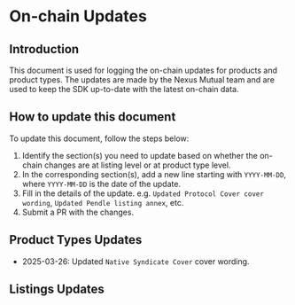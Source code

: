 # On-chain Updates

## Introduction

This document is used for logging the on-chain updates for products and product types. The updates are made by the Nexus Mutual team and are used to keep the SDK up-to-date with the latest on-chain data.

## How to update this document

To update this document, follow the steps below:

1. Identify the section(s) you need to update based on whether the on-chain changes are at listing level or at product type level.
2. In the corresponding section(s), add a new line starting with `YYYY-MM-DD`, where `YYYY-MM-DD` is the date of the update.
3. Fill in the details of the update. e.g. `Updated Protocol Cover cover wording`, `Updated Pendle listing annex`, etc.
4. Submit a PR with the changes.

## Product Types Updates

- 2025-03-26: Updated `Native Syndicate Cover` cover wording.

## Listings Updates
